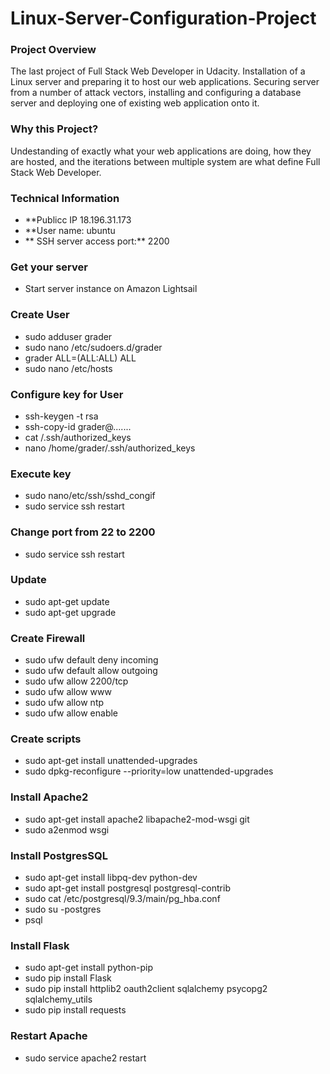 # Linux-Server-Configuration-Project

### Project Overview 
The last project of Full Stack Web Developer in Udacity. Installation of a Linux server and preparing it to host our web applications.
Securing server from a number of attack vectors, installing and configuring a database server and deploying one of existing web application onto it.

### Why this Project? 
Undestanding of exactly what your web applications are doing, how they are hosted, and the iterations between multiple system are what define 
Full Stack Web Developer. 

### Technical Information 
- **Publicc IP 18.196.31.173
- **User name: ubuntu 
- ** SSH server access port:** 2200

### Get your server
- Start server instance on Amazon Lightsail 

### Create User
- sudo adduser grader
- sudo nano /etc/sudoers.d/grader
- grader ALL=(ALL:ALL) ALL
- sudo nano /etc/hosts

### Configure key for User
- ssh-keygen -t rsa
- ssh-copy-id grader@.......
- cat /.ssh/authorized_keys
- nano /home/grader/.ssh/authorized_keys

### Execute key
- sudo nano/etc/ssh/sshd_congif
- sudo service ssh restart 

### Change port from 22 to 2200
- sudo service ssh restart

### Update
- sudo apt-get update
- sudo apt-get upgrade

### Create Firewall
- sudo ufw default deny incoming
- sudo ufw default allow outgoing
- sudo ufw allow 2200/tcp
- sudo ufw allow www
- sudo ufw allow ntp 
- sudo ufw allow enable 

### Create scripts
- sudo apt-get install unattended-upgrades
- sudo dpkg-reconfigure --priority=low unattended-upgrades

### Install Apache2
- sudo apt-get install apache2 libapache2-mod-wsgi git
- sudo a2enmod wsgi 

### Install PostgresSQL
- sudo apt-get install libpq-dev python-dev
- sudo apt-get install postgresql postgresql-contrib
- sudo cat /etc/postgresql/9.3/main/pg_hba.conf
- sudo su -postgres
- psql 

### Install Flask
- sudo apt-get install python-pip
- sudo pip install Flask
- sudo pip install httplib2 oauth2client sqlalchemy psycopg2 sqlalchemy_utils
- sudo pip install requests

### Restart Apache
- sudo service apache2 restart 
